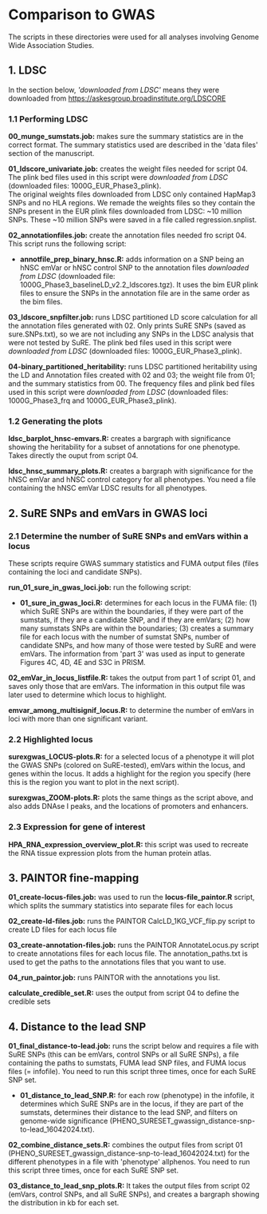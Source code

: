 # Comparison to GWAS
The scripts in these directories were used for all analyses involving Genome Wide Association Studies.

## 1. LDSC
In the section below, _'downloaded from LDSC'_ means they were downloaded from https://askesgroup.broadinstitute.org/LDSCORE
### 1.1 Performing LDSC
**00_munge_sumstats.job:** makes sure the summary statistics are in the correct format. The summary statistics used are described in the 'data files' section of the manuscript.

**01_ldscore_univariate.job:** creates the weight files needed for script 04. The plink bed files used in this script were _downloaded from LDSC_ (downloaded files: 1000G_EUR_Phase3_plink).\
The original weights files downloaded from LDSC only contained HapMap3 SNPs and no HLA regions. We remade the weights files so they contain the SNPs present in the EUR plink files downloaded from LDSC: ~10 million SNPs. These ~10 million SNPs were saved in a file called regression.snplist.

**02_annotationfiles.job:** create the annotation files needed fro script 04. \
This script runs the following script:
- **annotfile_prep_binary_hnsc.R:** adds information on a SNP being an hNSC emVar or hNSC control SNP to the annotation files _downloaded from LDSC_ (downloaded file: 1000G_Phase3_baselineLD_v2.2_ldscores.tgz). It uses the bim EUR plink files to ensure the SNPs in the annotation file are in the same order as the bim files. 

**03_ldscore_snpfilter.job:** runs LDSC partitioned LD score calculation for all the annotation files generated with 02. Only prints SuRE SNPs (saved as sure.SNPs.txt), so we are not including any SNPs in the LDSC analysis that were not tested by SuRE. The plink bed files used in this script were _downloaded from LDSC_ (downloaded files: 1000G_EUR_Phase3_plink).

**04-binary_partitioned_heritability:** runs LDSC partitioned heritability using the LD and Annotation files created with 02 and 03; the weight file from 01; and the summary statistics from 00. The frequency files and plink bed files used in this script were _downloaded from LDSC_ (downloaded files: 1000G_Phase3_frq and 1000G_EUR_Phase3_plink).

### 1.2 Generating the plots
**ldsc_barplot_hnsc-emvars.R:** creates a bargraph with significance showing the heritability for a subset of annotations for one phenotype. Takes directly the ouput from script 04.

**ldsc_hnsc_summary_plots.R:** creates a bargraph with significance for the hNSC emVar and hNSC control category for all phenotypes. You need a file containing the hNSC emVar LDSC results for all phenotypes.

## 2. SuRE SNPs and emVars in GWAS loci
### 2.1 Determine the number of SuRE SNPs and emVars within a locus
These scripts require GWAS summary statistics and FUMA output files (files containing the loci and candidate SNPs).

**run_01_sure_in_gwas_loci.job:** run the following script:
- **01_sure_in_gwas_loci.R:** determines for each locus in the FUMA file: (1) which SuRE SNPs are within the boundaries, if they were part of the sumstats, if they are a candidate SNP, and if they are emVars; (2) how many sumstats SNPs are within the boundaries; (3) creates a summary file for each locus with the number of sumstat SNPs, number of candidate SNPs, and how many of those were tested by SuRE and were emVars. The information from 'part 3' was used as input to generate Figures 4C, 4D, 4E and S3C in PRISM.

**02_emVar_in_locus_listfile.R:** takes the output from part 1 of script 01, and saves only those that are emVars. The information in this output file was later used to determine which locus to highlight.

**emvar_among_multisignif_locus.R:** to determine the number of emVars in loci with more than one significant variant.


### 2.2 Highlighted locus
**surexgwas_LOCUS-plots.R:** for a selected locus of a phenotype it will plot the GWAS SNPs (colored on SuRE-tested), emVars within the locus, and genes within the locus. It adds a highlight for the region you specify (here this is the region you want to plot in the next script). 

**surexgwas_ZOOM-plots.R:** plots the same things as the script above, and also adds DNAse I peaks, and the locations of promoters and enhancers.


### 2.3 Expression for gene of interest
**HPA_RNA_expression_overview_plot.R:** this script was used to recreate the RNA tissue expression plots from the human protein atlas.


## 3. PAINTOR fine-mapping
**01_create-locus-files.job:** was used to run the **locus-file_paintor.R** script, which splits the summary statistics into separate files for each locus

**02_create-ld-files.job:** runs the PAINTOR CalcLD_1KG_VCF_flip.py script to create LD files for each locus file

**03_create-annotation-files.job:** runs the PAINTOR AnnotateLocus.py script to create annotations files for each locus file. The annotation_paths.txt is used to get the paths to the annotations files that you want to use. 

**04_run_paintor.job:** runs PAINTOR with the annotations you list.

**calculate_credible_set.R:** uses the output from script 04 to define the credible sets


## 4. Distance to the lead SNP
**01_final_distance-to-lead.job:** runs the script below and requires a file with SuRE SNPs (this can be emVars, control SNPs or all SuRE SNPs), a file containing the paths to sumstats, FUMA lead SNP files, and FUMA locus files (= infofile). You need to run this script three times, once for each SuRE SNP set.
- **01_distance_to_lead_SNP.R:** for each row (phenotype) in the infofile, it determines which SuRE SNPs are in the locus, if they are part of the sumstats, determines their distance to the lead SNP, and filters on genome-wide significance (PHENO_SURESET_gwassign_distance-snp-to-lead_16042024.txt). 

**02_combine_distance_sets.R:** combines the output files from script 01 (PHENO_SURESET_gwassign_distance-snp-to-lead_16042024.txt) for the different phenotypes in a file with 'phenotype' allphenos. You need to run this script three times, once for each SuRE SNP set.

**03_distance_to_lead_snp_plots.R:** It takes the output files from script 02 (emVars, control SNPs, and all SuRE SNPs), and creates a bargraph showing the distribution in kb for each set.




